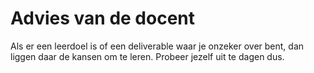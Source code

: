 # Advies van de docent
Als er een leerdoel is of een deliverable waar je onzeker over bent, dan liggen daar de kansen om te leren. Probeer jezelf uit te dagen dus.

